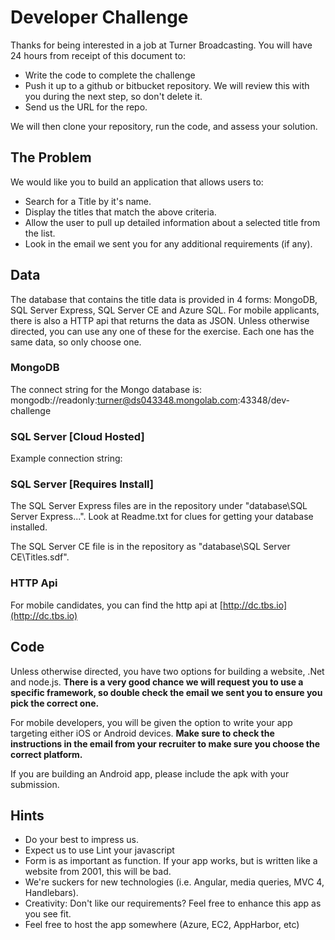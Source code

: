 # Developer Challenge
Thanks for being interested in a job at Turner Broadcasting.  You will have 24 hours from receipt of this document to:

* Write the code to complete the challenge
* Push it up to a github or bitbucket repository. We will review this with you during the next step, so don't delete it.
* Send us the URL for the repo.

We will then clone your repository, run the code, and assess your solution.

## The Problem

We would like you to build an application that allows users to:

* Search for a Title by it's name.
* Display the titles that match the above criteria.
* Allow the user to pull up detailed information about a selected title from the list.
* Look in the email we sent you for any additional requirements (if any).

## Data

The database that contains the title data is provided in 4 forms: MongoDB, SQL Server Express, SQL Server CE and Azure SQL. For mobile applicants, there is also a HTTP api that returns the data as JSON.  Unless otherwise directed, you can use any one of these for the exercise. Each one has the same data, so only choose one.

### MongoDB
The connect string for the Mongo database is: mongodb://readonly:turner@ds043348.mongolab.com:43348/dev-challenge

### SQL Server [Cloud Hosted]

Example connection string: <add name="TitlesEntities" connectionString="Data Source=tcp:bx8cna5bk0.database.windows.net,1433;Initial Catalog=Titles;User Id=readuser@bx8cna5bk0;Password=read!234#Q~$;MultipleActiveResultSets=True" ProviderName="System.Data.EntityClient" />


### SQL Server [Requires Install]
The SQL Server Express files are in the repository under "database\SQL Server Express...". Look at Readme.txt for clues for getting your database installed.

The SQL Server CE file is in the repository as "database\SQL Server CE\Titles.sdf".


### HTTP Api
For mobile candidates, you can find the http api at [http://dc.tbs.io](http://dc.tbs.io)  


## Code
Unless otherwise directed, you have two options for building a website, .Net and node.js.  **There is a very good chance we will request you to use a specific framework, so double check the email we sent you to ensure you pick the correct one.**

For mobile developers, you will be given the option to write your app targeting either iOS or Android devices.  **Make sure to check the instructions in the email from your recruiter to make sure you choose the correct platform.**

If you are building an Android app, please include the apk with your submission.

## Hints

* Do your best to impress us.
* Expect us to use Lint your javascript
* Form is as important as function.  If your app works, but is written like a website from 2001, this will be bad.
* We're suckers for new technologies (i.e. Angular, media queries, MVC 4, Handlebars).
* Creativity: Don't like our requirements? Feel free to enhance this app as you see fit.
* Feel free to host the app somewhere (Azure, EC2, AppHarbor, etc)